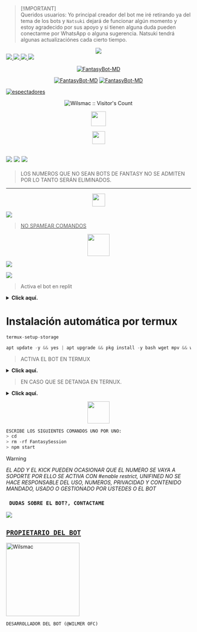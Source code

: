 > [!IMPORTANT]\
> Queridos usuarios: Yo principal creador del bot me iré retirando ya del tema de los bots y `Natsuki` dejará de funcionar algún momento y estoy agradecido por sus apoyo y si tienen alguna duda pueden conectarme por WhatsApp o alguna sugerencia. Natsuki tendrá algunas actualizaciónes cada cierto tiempo.


<div align="center" style"border-radius:15px">
      <a href="#">
        <img src="./media/menus/natsukibot.gif" />
    </a>
</div>
<a href="https://x.com/wilmerofc1" target="black"><img src="https://img.shields.io/badge/X-000000?style=for-the-badge&logo=x&logoColor=back" />
<a href="https://www.facebook.com/profile.php?id=100088614427458&mibextid=ZbWKwL" target="black"><img src="https://img.shields.io/badge/Facebook-000000?style=for-the-badge&logo=facebook&logoColor=back" />
<a
href="https://www.paypal.com/paypalme/wilmermacu1" target="black"><img
src="https://img.shields.io/badge/PayPal-000000?style=for-the-badge&logo=paypal&logoColor=white" />
<a href="https://www.instagram.com/cmwilmer4?igsh=eGN1cWk5MmFkbWM1" target="black"><img src="https://img.shields.io/badge/Instagram-000000?style=for-the-badge&logo=instagram&logoColor=back" />
<p align="center">
<a href="#"><img title="FantasyBot-MD" src="https://img.shields.io/badge/𝐒𝐈 𝐓𝐄 𝐀𝐆𝐑𝐀𝐃𝐀 𝐄𝐋 𝐑𝐄𝐏𝐎𝐒𝐈𝐓𝐎𝐑𝐈𝐎 𝐌𝐄 𝐀𝐏𝐎𝐘𝐀𝐑𝐈𝐀𝐒 𝐂𝐎𝐍 𝐔𝐍𝐀 🌟-¡GRACIAS! -red?colorA=%255ff0000&colorB=%23017e40&style=for-the-badge"></a> 
<p align="center">
<a href="https://github.com/Wilsmac"><img title="FantasyBot-MD"src="https://img.shields.io/badge/𝗚𝗥𝗔𝗖𝗜𝗔𝗦 𝗣𝗢𝗥 𝗦𝗨 𝗣𝗥𝗘𝗙𝗘𝗥𝗘𝗡𝗖𝗜𝗔.-red?colorA=000000&colorB=000000&style=for-the-badge"></a> 
<a href="https://github.com/Wilsmac"><img title="FantasyBot-MD" src="https://img.shields.io/badge/𝐂𝐎𝐌𝐏𝐀𝐓𝐈𝐁𝐋𝐄 𝐂𝐎𝐍 𝐋𝐀𝐒 𝐕𝐄𝐑𝐒𝐈𝐎𝐍𝐄𝐒 𝐌𝐔𝐋𝐓𝐈 𝐃𝐈𝐒𝐏𝐎𝐒𝐈𝐓𝐈𝐕𝐎𝐒 𝐃𝐄 𝐖𝐇𝐀𝐓𝐒𝐀𝐏𝐏-red?colorA=000000&colorB=000000&style=for-the-badge"></a>
</p>

<a href="https://github.com/Wilsmac/FantasyBot-MD-v1/watchers"><img title="espectadores" src="https://img.shields.io/github/watchers/Wilsmac/FantasyBot-MD-v1?label=Espectadores&style=social"></a>
</p>

</p>
<p align="center"><img src="https://profile-counter.glitch.me/{FantasyBot-MD}/count.svg" alt="Wilsmac :: Visitor's Count" /></p>

</p>
<p align="center"> 
<a href="https://github.com/Wilsmac/FantasyBot-MD-v1"><img src="http://readme-typing-svg.herokuapp.com?font=mono&size=15&duration=4000&color=[00FFFF]&center=falso&vCenter=falso&lines=𝙉𝙖𝙩𝙨𝙪𝙠𝙞𝘽𝙤𝙩++;𝙷𝚘𝚕𝚊,+𝙶𝚛𝚊𝚌𝚒𝚊𝚜+𝙿𝚘𝚛+𝚅𝚒𝚜𝚒𝚝𝚊𝚛+𝙴𝚕+𝚁𝚎𝚙𝚘𝚜𝚒𝚝𝚘𝚛𝚒𝚘" height="40px"></a> 
</p>
 
<p align="center"> 
<a href="https://github.com/Wilsmac"><img src="http://readme-typing-svg.herokuapp.com?font=mono&size=19&duration=4000&color=[00FFFF]&center=falso&vCenter=falso&lines=𝙉𝙖𝙩𝙨𝙪𝙠𝙞𝘽𝙤𝙩++;𝙶𝚛𝚞𝚙𝚘𝚜+𝙾𝚏𝚒𝚌𝚒𝚊𝚕𝚎𝚜+𝙳𝚎" height="35px"></a> 
</p>

<a
href="https://whatsapp.com/channel/0029VaCUlPX0LKZAlP10pC43" target="white"><img src="https://img.shields.io/badge/Canal- oficial del bot-000000?style=for-the-badge&logo=whatsapp&logoColor=black" /></a>
<a href="https://chat.whatsapp.com/EAxOACyzjB6JhkRvQvw4zl" target="white"><img src="https://img.shields.io/badge/Grupo-OfiCIAL DEL BOT-000000?style=for-the-badge&logo=whatsapp&logoColor=black" /></a>
<a href="https://chat.whatsapp.com/HHRk7p4QDzdCP9oYHS1Bzq" target="blank"><img src="https://img.shields.io/badge/grupo- de soporté-000000?style=for-the-badge&logo=whatsapp&logoColor=white" /></a>
--------------------------
> LOS NUMEROS QUE NO SEAN BOTS DE FANTASY NO SE ADMITEN POR LO TANTO SERÁN ELIMINADOS.
--------------------------
<p align="center"> 
<a href="https://github.com/Wilsmac"><img src="http://readme-typing-svg.herokuapp.com?font=mono&size=15&duration=4000&color=[00FFFF]&center=falso&vCenter=falso&lines=𝙉𝙖𝙩𝙨𝙪𝙠𝙞𝘽𝙤𝙩++;𝙱𝚘𝚝𝚜+𝙾𝚏𝚒𝚌𝚒𝚊𝚕𝚎𝚜+𝙳𝚎" height="35px"></a> 
</p>
<a href="https://api.whatsapp.com/send/?phone=50250101139&text=Hola,%20vengo%20a%20pedir%20el%20numero%20del%20bot.&type=phone_number&app_absent=0" target="blank"><img src="https://img.shields.io/badge/BOT_OFICIAL_1-000000?style=for-the-badge&logo=whatsapp&logoColor=white" />

> NO SPAMEAR COMANDOS



<p align="center"> 

<p align="center"> 
<a href="https://github.com/Wilsmac"><img src="http://readme-typing-svg.herokuapp.com?font=mono&size=15&duration=4000&color=[00FFFF]&center=falso&vCenter=falso&lines=𝙉𝙖𝙩𝙨𝙪𝙠𝙞𝘽𝙤𝙩++;𝙲𝚘𝚗𝚏𝚒𝚐𝚞𝚛𝚊𝚌𝚒𝚘𝚗+𝙿𝚊𝚛𝚊" height="60px"></a> 

 <a href="https://github.com/Wilsmac/FantasyBot-MD-v1/fork" target="black"><img src="https://img.shields.io/badge/♥️-clona_el_repositorio-000000?style=for-the-badge&logo=GitHub&logoColor=black" /></a>

<a href="https://github.com/Wilsmac/FantasyBot-MD-v1/blob/main/config.js" target="black"><img src="https://img.shields.io/badge/♥️-Cambiar el owner del bot-000000?style=for-the-badge&logo=GitHub&logoColor=black" /></a>

> Activa el bot en replit
<details>
  <summary><b>Click aquí.</b></summary>

<p align="center"> 
<a href="https://github.com/Wilsmac"><img src="http://readme-typing-svg.herokuapp.com?font=mono&size=15&duration=4000&color=[00FFFF]&center=falso&vCenter=falso&lines=𝚁𝚎𝚙𝚕𝚒𝚝++;𝙰𝚌𝚝𝚒𝚟𝚊+𝙴𝚕+𝙱𝚘𝚝+𝙴𝚗" height="60px"></a> 
</p>

[![Run on Repl.it](https://repl.it/badge/github/Wilsmac/FantasyBot-MD-v1)](https://repl.it/github/Wilsmac/FantasyBot-MD-v1) 
----
</details>

## <h1>Instalación automática por termux</h1>

```ts
termux-setup-storage
```  
```ts
apt update -y && yes | apt upgrade && pkg install -y bash wget mpv && wget -O - https://raw.githubusercontent.com/Wilsmac/NatsukiBot/master/Fantasy.sh | bash
```
> ACTIVA EL BOT EN TERMUX
<details>
  <summary><b>Click aquí.</b></summary>

> *Actualmente no funciona la instalación por termux ni la automática*
 <p align="center"> 
<a href="https://github.com/Wilsmac"><img src="http://readme-typing-svg.herokuapp.com?font=mono&size=20&duration=3000&color=[00FFFF]&center=falso&vCenter=falso&lines=𝚃𝚎𝚛𝚖𝚞𝚡++;𝙰𝚌𝚝𝚒𝚟𝚊+𝙴𝙻+𝙱𝚘𝚝+𝙴𝚗" height="50px"></a> 
</p>

- ESCRIBE LOS SIGUIENTES COMANDOS UNO POR UNO:
```
termux-setup-storage
```

```
apt update && apt upgrade && pkg install -y git nodejs ffmpeg imagemagick yarn
```

```
git clone https://github.com/Wilsmac/NatsukiBot && cd NatsukiBot
```

```
yarn install && npm install
```

```
npm start
```

## usar a Natsuki 24/7
```bash
termux-wake-lock && npm i -g pm2 && pm2 start index.js && pm2 save && pm2 logs
```
----
</details>

> EN CASO QUE SE DETANGA EN TERNUX.
<details>
  <summary><b>Click aquí.</b></summary>
<p align="center"> 
<a href="https://github.com/Wilsmac"><img src="http://readme-typing-svg.herokuapp.com?font=mono&size=15&duration=4000&color=[00FFFF]&center=falso&vCenter=falso&lines=♥️✨++;𝙴𝚗+𝙲𝚊𝚜𝚘+𝙳𝚎+𝙳𝚎𝚝𝚎𝚗𝚎𝚛𝚜𝚎+𝚎𝚗+𝚃𝚎𝚛𝚖𝚞𝚡" height="70px"></a> 
</p>

```bash
ESCRIBE LOS SIGUIENTES COMANDOS UNO POR UNO:
> cd
> cd NatsukiBot
> npm start
```
----
</details>
<p align="center"> 
<a href="https://github.com/Wilsmac"><img src="http://readme-typing-svg.herokuapp.com?font=mono&size=15&duration=4000&color=[000000]&center=falso&vCenter=falso&lines=✨♥️++;Pedir+otro+codigo+qr+en+termux" height="60px"></a> 
</p>
  

```bash
ESCRIBE LOS SIGUIENTES COMANDOS UNO POR UNO:
> cd 
> rm -rf FantasySession 
> npm start
```

> [!warning]
> *EL ADD Y EL KICK PUEDEN OCASIONAR QUE EL NUMERO SE VAYA A SOPORTE POR ELLO SE ACTIVA CON #enable restrict, UNIFINED NO SE HACE RESPONSABLE DEL USO, NUMEROS, PRIVACIDAD Y CONTENIDO MANDADO, USADO O GESTIONADO POR USTEDES O EL BOT*

 ### ` DUDAS SOBRE EL BOT?, CONTACTAME`
<a href="http://wa.me/50258115623" target="blank"><img src="https://img.shields.io/badge/Wilmer oficial-000000?style=for-the-badge&logo=whatsapp&logoColor=white" />


## <h2>`PROPIETARIO DEL BOT`</h2> 

<a href="https://github.com/Wilsmac"><img src="https://github.com/Wilsmac.png" width="200" height="200" alt="Wilsmac"/></a>

`DESARROLLADOR DEL BOT (@WILMER OFC)`
